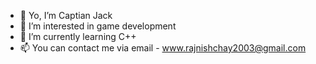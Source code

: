 - 👋 Yo, I’m Captian Jack
- 👀 I’m interested in game development
- 🌱 I’m currently learning C++
- 📫 You can contact me via email - www.rajnishchay2003@gmail.com

<!---
0pirates0/0pirates0 is a ✨ special ✨ repository because its `README.md` (this file) appears on your GitHub profile.
You can click the Preview link to take a look at your changes.
--->
